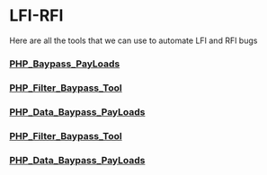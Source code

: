 # LFI-RFI
Here are all the tools that we can use to automate LFI and RFI bugs

### [PHP_Baypass_PayLoads](https://github.com/MolCoteH/LFI-RFI/blob/Hack/PHP_Payloads.md)

### [PHP_Filter_Baypass_Tool](https://github.com/MolCoteH/LFI-RFI/blob/Hack/README_PHP_Filter_Baypass.md)
### [PHP_Data_Baypass_PayLoads](https://github.com/MolCoteH/LFI-RFI/blob/Hack/PHP_Filter_Payloads.md)

### [PHP_Filter_Baypass_Tool](https://github.com/MolCoteH/LFI-RFI/blob/Hack/README_PHP_Data_Baypass.md)
### [PHP_Data_Baypass_PayLoads](https://github.com/MolCoteH/LFI-RFI/blob/Hack/PHP_Data_Payloads.md)
